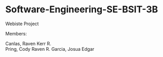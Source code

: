 # Software-Engineering-SE-BSIT-3B
Webiste Project

Members:

 Canlas, Raven Kerr R. <br>
 Pring, Cody Raven R.
 Garcia, Josua Edgar
